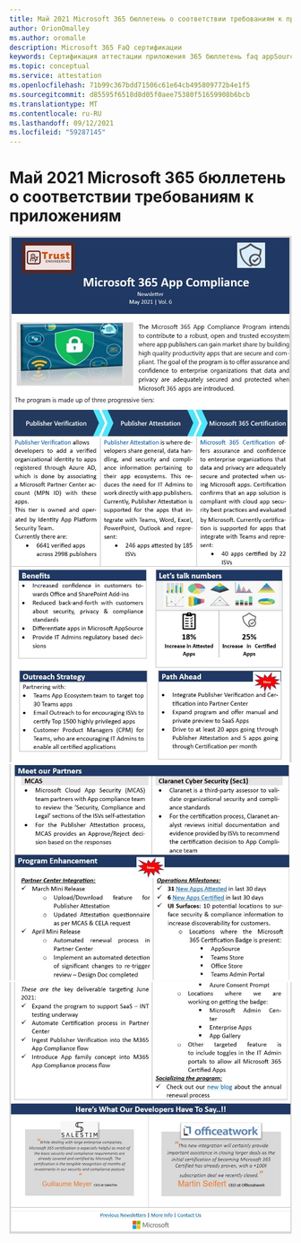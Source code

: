 ```yaml
---
title: Май 2021 Microsoft 365 бюллетень о соответствии требованиям к приложениям
author: OrionOmalley
ms.author: oromalle
description: Microsoft 365 FaQ сертификации
keywords: Сертификация аттестации приложения 365 бюллетень faq appSource
ms.topic: conceptual
ms.service: attestation
ms.openlocfilehash: 71b99c367bdd71506c61e64cb495809772b4e1f5
ms.sourcegitcommit: d85595f6518d8d05f0aee75380f51659908b6bcb
ms.translationtype: MT
ms.contentlocale: ru-RU
ms.lasthandoff: 09/12/2021
ms.locfileid: "59287145"
---
```

# <a name="may-2021-microsoft-365-app-compliance-newsletter"></a>Май 2021 Microsoft 365 бюллетень о соответствии требованиям к приложениям

![Picture1 ](../media/May2021Newsletter1.JPG)
 ![ Picture1 ](../media/May2021Newsletter2.JPG)
 ![ Picture1 ](../media/May2021Newsletter3.JPG)
 ![ Picture1](../media/May2021Newsletter4.JPG)
